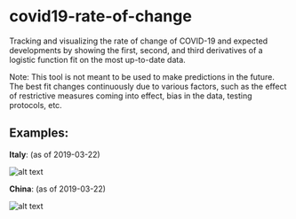 # covid19-rate-of-change

Tracking and visualizing the rate of change of COVID-19 and expected developments by showing the first, second, and third derivatives of a logistic function fit on the most up-to-date data.

Note: 
This tool is not meant to be used to make predictions in the future. The best fit changes continuously due to various factors, such as the effect of restrictive measures coming into effect, bias in the data, testing protocols, etc. 

## Examples:

**Italy**: (as of 2019-03-22)

![alt text](https://github.com/michetonu/covid19-rate-of-change/blob/master/examples/italy.png?raw=true)

**China**: (as of 2019-03-22)

![alt text](https://github.com/michetonu/covid19-rate-of-change/blob/master/examples/china.png?raw=true)
